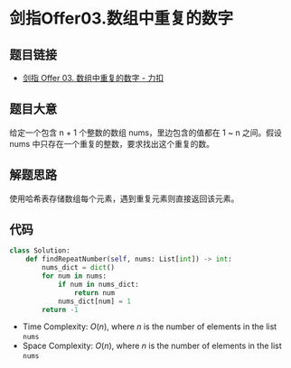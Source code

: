 # 剑指Offer03.数组中重复的数字
## 题目链接
* [剑指 Offer 03. 数组中重复的数字 - 力扣](https://leetcode.cn/problems/shu-zu-zhong-zhong-fu-de-shu-zi-lcof/)

## 题目大意
给定一个包含 n + 1 个整数的数组 nums，里边包含的值都在 1 ~ n 之间。假设 nums 中只存在一个重复的整数，要求找出这个重复的数。

## 解题思路
使用哈希表存储数组每个元素，遇到重复元素则直接返回该元素。

## 代码
```python
class Solution:
    def findRepeatNumber(self, nums: List[int]) -> int:
        nums_dict = dict()
        for num in nums:
            if num in nums_dict:
                return num
            nums_dict[num] = 1
        return -1
```

* Time Complexity: $O(n)$, where $n$ is the number of elements in the list `nums`
* Space Complexity: $O(n)$, where $n$ is the number of elements in the list `nums`